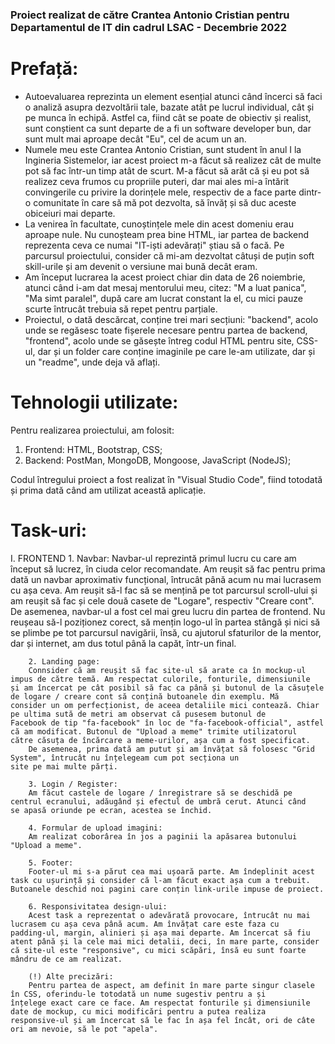 ### Proiect realizat de către Crantea Antonio Cristian pentru Departamentul de IT din cadrul LSAC - Decembrie 2022

# Prefață:
- Autoevaluarea reprezinta un element esențial atunci când încerci să faci o analiză asupra dezvoltării tale, bazate atât pe lucrul individual, cât și pe munca în echipă. Astfel ca, fiind cât se poate de obiectiv și realist, sunt conștient ca sunt departe de a fi un software developer bun, dar sunt mult mai aproape decât "Eu", cel de acum un an.
- Numele meu este Crantea Antonio Cristian, sunt student în anul I la Ingineria Sistemelor, iar acest proiect m-a făcut să realizez cât de multe pot să fac într-un timp atât de scurt. M-a făcut să arăt că și eu pot să realizez ceva frumos cu propriile puteri, dar mai ales mi-a întărit convingerile cu privire la dorințele mele, respectiv de a face parte dintr-o comunitate în care să mă pot dezvolta, să învăț și să duc aceste obiceiuri mai departe.
- La venirea în facultate, cunoștințele mele din acest domeniu erau aproape nule. Nu cunoșteam prea bine HTML, iar partea de backend reprezenta ceva ce numai "IT-iști adevărați" știau să o facă. Pe parcursul proiectului, consider că mi-am dezvoltat câtuși de puțin soft skill-urile și am devenit o versiune mai bună decât eram.
- Am început lucrarea la acest proiect chiar din data de 26 noiembrie, atunci când i-am dat mesaj mentorului meu, citez: "M a luat panica", "Ma simt paralel", după care am lucrat constant la el, cu mici pauze scurte întrucât trebuia să repet pentru parțiale.
- Proiectul, o dată descărcat, conține trei mari secțiuni: "backend", acolo unde se regăsesc toate fișerele necesare pentru partea de backend, "frontend", acolo unde se găsește întreg codul HTML pentru site, CSS-ul, dar și un folder care conține imaginile pe care le-am utilizate, dar și un "readme", unde deja vă aflați.
    
# Tehnologii utilizate:

Pentru realizarea proiectului, am folosit:
1. Frontend: HTML, Bootstrap, CSS;
2. Backend: PostMan, MongoDB, Mongoose, JavaScript (NodeJS);

Codul întregului proiect a fost realizat în "Visual Studio Code", fiind totodată și prima dată când am utilizat această aplicație.

# Task-uri:

I. FRONTEND
		1. Navbar:
		Navbar-ul reprezintă primul lucru cu care am început să lucrez, în ciuda celor recomandate. Am reușit să fac pentru prima dată
	un navbar aproximativ funcțional, întrucât până acum nu mai lucrasem cu așa ceva. Am reușit să-l fac să se mențină pe tot parcursul
	scroll-ului și am reușit să fac și cele două casete de "Logare", respectiv "Creare cont".
		De asemenea, navbar-ul a fost cel mai greu lucru din partea de frontend. Nu reușeau să-l poziționez corect, să mențin logo-ul
	în partea stângă și nici să se plimbe pe tot parcursul navigării, însă, cu ajutorul sfaturilor de la mentor, dar și internet, am
	dus totul până la capăt, într-un final.

		2. Landing page:
		Connsider că am reușit să fac site-ul să arate ca în mockup-ul impus de către temă. Am respectat culorile, fonturile, dimensiunile
	și am încercat pe cât posibil să fac ca până și butonul de la căsuțele de logare / creare cont să conțină butoanele din exemplu. Mă
	consider un om perfecționist, de aceea detaliile mici contează. Chiar pe ultima sută de metri am observat că pusesem butonul de
	Facebook de tip "fa-facebook" în loc de "fa-facebook-official", astfel că am modificat. Butonul de "Upload a meme" trimite utilizatorul
	către căsuța de încărcare a meme-urilor, așa cum a fost specificat.
		De asemenea, prima dată am putut și am învățat să folosesc "Grid System", întrucât nu înțelegeam cum pot secționa un
	site pe mai multe părți.

		3. Login / Register:
		Am făcut castele de logare / înregistrare să se deschidă pe centrul ecranului, adăugând și efectul de umbră cerut. Atunci când
	se apasă oriunde pe ecran, acestea se închid.

		4. Formular de upload imagini:
		Am realizat coborârea în jos a paginii la apăsarea butonului "Upload a meme".

		5. Footer:
		Footer-ul mi s-a părut cea mai ușoară parte. Am îndeplinit acest task cu ușurință și consider că l-am făcut exact așa cum a trebuit.
	Butoanele deschid noi pagini care conțin link-urile impuse de proiect.

		6. Responsivitatea design-ului:
		Acest task a reprezentat o adevărată provocare, întrucât nu mai lucrasem cu așa ceva până acum. Am învățat care este faza cu
	padding-ul, margin, alinieri și așa mai departe. Am încercat să fiu atent până și la cele mai mici detalii, deci, în mare parte, consider
	că site-ul este "responsive", cu mici scăpări, însă eu sunt foarte mândru de ce am realizat.

		(!) Alte precizări:
		Pentru partea de aspect, am definit în mare parte singur clasele în CSS, oferindu-le totodată un nume sugestiv pentru a și
	înțelege exact care ce face. Am respectat fonturile și dimensiunile date de mockup, cu mici modificări pentru a putea realiza
	responsive-ul și am încercat să le fac în așa fel încât, ori de câte ori am nevoie, să le pot "apela".
